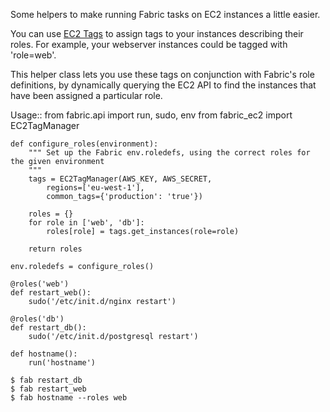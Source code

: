 Some helpers to make running Fabric tasks on EC2 instances a little easier.

You can use [EC2 Tags](http://docs.aws.amazon.com/AWSCloudFormation/latest/UserGuide/aws-properties-ec2-tags.html) to assign tags to your instances describing their roles. For example, your webserver instances could be tagged with 'role=web'.

This helper class lets you use these tags on conjunction with Fabric's role definitions, by dynamically querying the EC2 API to find the instances that have been assigned a particular role.

Usage::
    from fabric.api import run, sudo, env
    from fabric_ec2 import EC2TagManager

    def configure_roles(environment):
        """ Set up the Fabric env.roledefs, using the correct roles for the given environment
        """
        tags = EC2TagManager(AWS_KEY, AWS_SECRET,
            regions=['eu-west-1'],
            common_tags={'production': 'true'})

        roles = {}
        for role in ['web', 'db']:
            roles[role] = tags.get_instances(role=role)

        return roles

    env.roledefs = configure_roles()

    @roles('web')
    def restart_web():
        sudo('/etc/init.d/nginx restart')

    @roles('db')
    def restart_db():
        sudo('/etc/init.d/postgresql restart')

    def hostname():
        run('hostname')

    $ fab restart_db
    $ fab restart_web
    $ fab hostname --roles web
